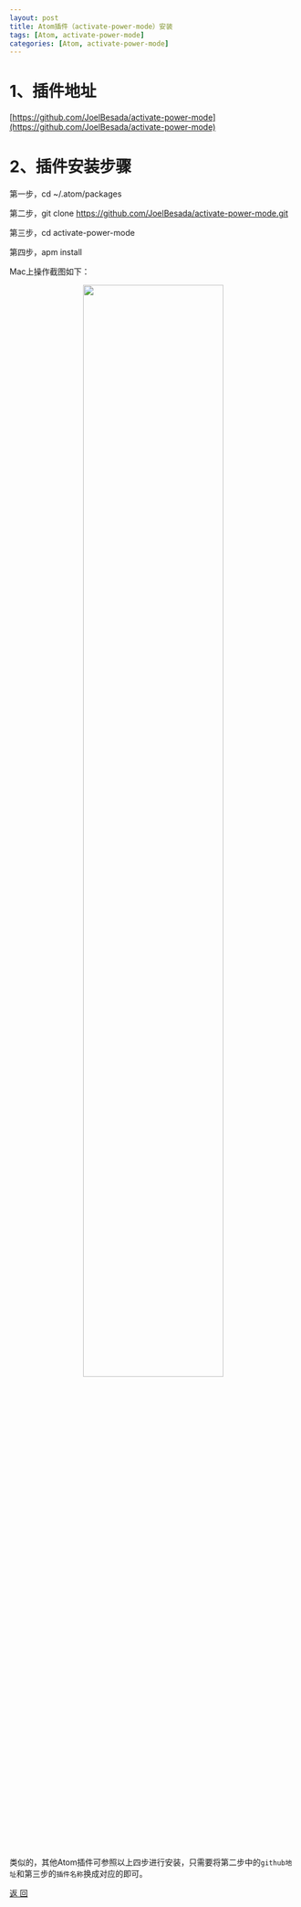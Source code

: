 ```yaml
---
layout: post
title: Atom插件（activate-power-mode）安装
tags: [Atom, activate-power-mode]
categories: [Atom, activate-power-mode]
---
```




# 1、插件地址

[https://github.com/JoelBesada/activate-power-mode](https://github.com/JoelBesada/activate-power-mode)


# 2、插件安装步骤

第一步，cd ~/.atom/packages

第二步，git clone https://github.com/JoelBesada/activate-power-mode.git

第三步，cd activate-power-mode

第四步，apm install


Mac上操作截图如下：

<div style="text-align: center;margin-bottom: 20px;">
	<image src="{{ post.url }}/static/images/atom/activate-power-mode_installed.png" width="70%"></image>
</div>


类似的，其他Atom插件可参照以上四步进行安装，只需要将第二步中的`github地址`和第三步的`插件名称`换成对应的即可。

<a href="{{ site.baseurl }}/index.html" class="btn-back">返 回</a>
